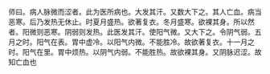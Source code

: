 师曰。病人脉微而涩者。此为医所病也。大发其汗。又数大下之。其人亡血。病当恶寒。后乃发热无休止。时夏月盛热。欲著复衣。冬月盛寒。欲裸其身。所以然者。阳微则恶寒。阴弱则发热。此医发其汗。使阳气微。又大下之。令阴气弱。五月之时。阳气在表。胃中虚冷。以阳气内微。不能胜冷。故欲著复衣。十一月之时。阳气在里。胃中烦热。以阴气内弱。不能胜热。故欲裸其身。又阴脉迟涩。故知亡血也